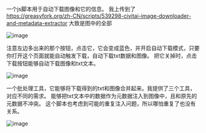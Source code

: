 一个js脚本用于自动下载图像和它的信息。
我上传到了 https://greasyfork.org/zh-CN/scripts/539298-civitai-image-downloader-and-metadata-extractor
大致是图中的全部

![image](https://github.com/user-attachments/assets/4e40b6f3-ad2c-427c-b759-90a220ad72cc)

注意左边多出来的那个按钮，点击它，它会变成蓝色，并开启自动下载模式，只要你打开这个页面就能自动触发下载，自动下载txt数据和图像。
把它关掉时，点击下载按钮能够自动下载图像和txt文本。

![image](https://github.com/user-attachments/assets/c8e9a7c8-7573-45a8-8b1a-ce827bf07b3f)

一个批处理工具，它能够将下载得到的txt和图像合并起来。我提供了三个工具，对应不同的需求。
能够把txt文本中的数据作为元数据注入到图像中，且和原先的元数据不冲突。
这个脚本也考虑到可能的重复注入问题，所以哪怕重复了也没有关系。

![image](https://github.com/user-attachments/assets/e79a519d-0057-4c5a-9cce-008e5e581710)
